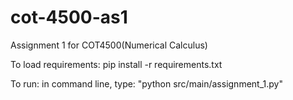 # cot-4500-as1
Assignment 1 for COT4500(Numerical Calculus)

To load requirements: pip install -r requirements.txt

To run: in command line, type: "python src/main/assignment_1.py"